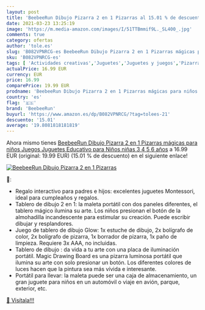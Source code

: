 ```yaml
---
layout: post
title: 'BeebeeRun Dibujo Pizarra 2 en 1 Pizarras al 15.01 % de descuento'
date: 2021-03-23 13:25:19
image: 'https://m.media-amazon.com/images/I/51TTBmmif9L._SL400_.jpg'
comments: true
category: ofertas
author: 'tole.es'
slug: 'B082VPNRCG-es BeebeeRun Dibujo Pizarra 2 en 1 Pizarras mágicas para...'
sku: 'B082VPNRCG-es'
tags: [ 'Actividades creativas','Juguetes','Juguetes y juegos','Pizarras mágicas para niños','Pizarras para niños','beebeerun','juguetes', ]
actualPrice: 16.99 EUR
currency: EUR
price: 16.99
comparePrice: 19.99 EUR
prodname: 'BeebeeRun Dibujo Pizarra 2 en 1 Pizarras mágicas para niños Juegos Juguetes Educativo para Niños niñas 3 4 5 6 años'
country: 'es'
flag: '🇪🇸'
brand: 'BeebeeRun'
buyurl: 'https://www.amazon.es/dp/B082VPNRCG/?tag=tolees-21'
descuento: '15.01'
average: '19.8081818181819'
---
```


Ahora mismo tienes [BeebeeRun Dibujo Pizarra 2 en 1 Pizarras mágicas para niños Juegos Juguetes Educativo para Niños niñas 3 4 5 6 años](https://www.amazon.es/dp/B082VPNRCG/?tag=tolees-21) a 16.99 EUR (original: 19.99 EUR) (15.01 %  de descuento) en el siguiente enlace!

[![BeebeeRun Dibujo Pizarra 2 en 1 Pizarras](https://m.media-amazon.com/images/I/51TTBmmif9L._SL400_.jpg)](https://www.amazon.es/dp/B082VPNRCG/?tag=tolees-21)

🔎:

- Regalo interactivo para padres e hijos: excelentes juguetes Montessori, ideal para cumpleaños y regalos.
- Tablero de dibujo 2 en 1: la maleta portátil con dos paneles diferentes, el tablero mágico ilumina su arte. Los niños presionan el botón de la almohadilla incandescente para estimular su creación. Puede escribir dibujar y resplandores.
- Juego de tablero de dibujo Glow: 1x estuche de dibujo, 2x bolígrafo de color, 2x bolígrafo de pizarra, 1x borrador de pizarra, 1x paño de limpieza. Requiere 3x AAA, no incluidas.
- Tablero de dibujo : da vida a tu arte con una placa de iluminación portátil. Magic Drawing Board es una pizarra luminosa portátil que ilumina su arte con solo presionar un botón. Los diferentes colores de luces hacen que la pintura sea más vívida e interesante.
- Portátil para llevar: la maleta puede ser una caja de almacenamiento, un gran juguete para niños en un automóvil o viaje en avión, parque, exterior, etc.

[🛒 Visítala!!!](https://www.amazon.es/dp/B082VPNRCG/?tag=tolees-21)
